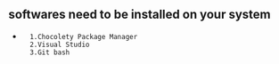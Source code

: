 
##  softwares need to be installed on your system

*       1.Chocolety Package Manager
        2.Visual Studio
        3.Git bash